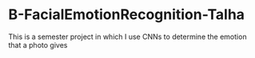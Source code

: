 # B-FacialEmotionRecognition-Talha
This is a semester project in which I use CNNs to determine the emotion that a photo gives
